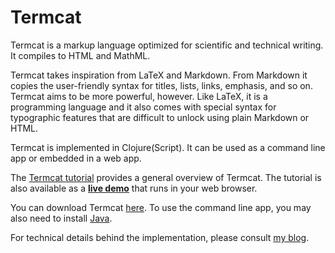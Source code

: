 # Termcat

Termcat is a markup language optimized for scientific and technical writing. It compiles to HTML and MathML.

Termcat takes inspiration from LaTeX and Markdown. From Markdown it copies the user-friendly syntax for titles, lists, links, emphasis, and so on. Termcat aims to be more powerful, however. Like LaTeX, it is a programming language and it also comes with special syntax for typographic features that are difficult to unlock using plain Markdown or HTML.

Termcat is implemented in Clojure(Script). It can be used as a command line app or embedded in a web app.

The [Termcat tutorial](http://jdevuyst.github.io/termcat/doc/termcat-intro.html) provides a general overview of Termcat. The tutorial is also available as a **[live demo](http://jdevuyst.github.io/termcat/doc/termcat-demo.html)** that runs in your web browser.

You can download Termcat [here](https://github.com/jdevuyst/termcat/tree/master/releases). To use the command line app, you may also need to install [Java](http://java.com).

For technical details behind the implementation, please consult [my blog](https://jdevuyst.blogspot.com/search/label/Termcat).
